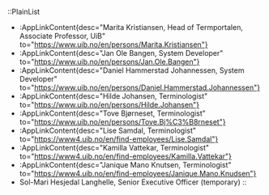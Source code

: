 ::PlainList
- :AppLinkContent{desc="Marita Kristiansen, Head of Termportalen, Associate Professor, UiB" to="https://www.uib.no/en/persons/Marita.Kristiansen"}
- :AppLinkContent{desc="Jan Ole Bangen, System Developer" to="https://www.uib.no/en/persons/Jan.Ole.Bangen"}
- :AppLinkContent{desc="Daniel Hammerstad Johannessen, System Developer" to="https://www.uib.no/en/persons/Daniel.Hammerstad.Johannessen"}
- :AppLinkContent{desc="Hilde Johansen, Terminologist" to="https://www.uib.no/en/persons/Hilde.Johansen"}
- :AppLinkContent{desc="Tove Bjørneset, Terminologist" to="https://www.uib.no/en/persons/Tove.Bj%C3%B8rneset"}
- :AppLinkContent{desc="Lise Samdal, Terminologist" to="https://www4.uib.no/en/find-employees/Lise.Samdal"}
- :AppLinkContent{desc="Kamilla Vattekar, Terminologist" to="https://www4.uib.no/en/find-employees/Kamilla.Vattekar"}
- :AppLinkContent{desc="Janique Mano Knutsen, Terminologist" to="https://www4.uib.no/en/find-employees/Janique.Mano.Knudsen"}
- Sol-Mari Hesjedal Langhelle, Senior Executive Officer (temporary)
::

